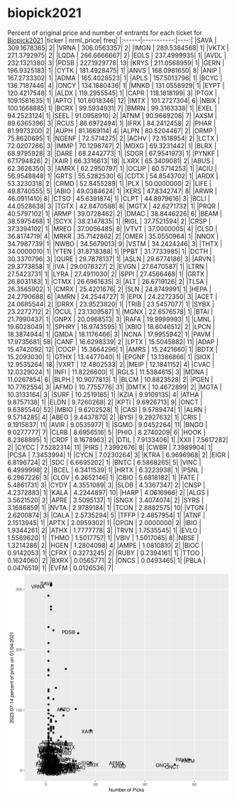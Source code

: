 # biopick2021
Percent of original price and number of entrants for each ticket for [Biopick2021](https://twitter.com/hashtag/Biopick2021)
|ticker |  nrml_price| freq|
|:------|-----------:|----:|
|SAVA   | 309.1678365|    2|
|VRNA   | 306.0563357|    2|
|IMGN   | 289.5384568|    1|
|VKTX   | 271.3792975|    2|
|LQDA   | 266.6666667|    2|
|EOLS   | 237.4999935|    1|
|AVDL   | 232.1321380|    3|
|PDSB   | 227.1929778|   13|
|KRYS   | 211.0568959|    1|
|GERN   | 196.9325183|    1|
|CYTK   | 181.4928475|    1|
|ANVS   | 168.0981650|    8|
|ANIP   | 167.2733302|    1|
|ADMA   | 165.4028523|    1|
|APLS   | 157.5013796|    1|
|BCYC   | 136.7187446|    4|
|ONCY   | 134.1880436|    1|
|MNKD   | 131.0558929|    1|
|EYPT   | 120.4217548|    1|
|ALDX   | 119.2955545|    1|
|CAPR   | 118.1818199|    3|
|PTGX   | 109.1581635|    1|
|APTO   | 101.6018346|   12|
|IMTX   | 101.2727304|    6|
|NBIX   | 100.1668885|    1|
|BCRX   |  99.5934931|    7|
|BMRN   |  99.3163338|    1|
|EXEL   |  94.2523124|    1|
|SEEL   |  91.0958910|    2|
|ATNM   |  90.9669208|    7|
|AXSM   |  89.6365396|    3|
|RCUS   |  86.6972494|    1|
|IFRX   |  84.2412458|    2|
|PHAR   |  81.9973200|    2|
|AUPH   |  81.1669114|    4|
|ALPN   |  80.5204467|    2|
|ORMP   |  75.8620695|    1|
|NGENF  |  72.5714275|    2|
|ACHV   |  72.1518954|    2|
|LCTX   |  72.0207266|    3|
|IMMP   |  70.1298747|    2|
|MDXG   |  69.3231442|    1|
|BLRX   |  68.9795928|    3|
|DARE   |  68.2442773|    1|
|SDGR   |  67.9541973|    1|
|PYNKF  |  67.1794826|    2|
|XAIR   |  66.3316613|   18|
|LXRX   |  65.3409081|    2|
|ABUS   |  62.3626350|    3|
|AMRX   |  62.2950797|    1|
|OCUP   |  60.5714253|    1|
|ACIU   |  56.9548848|    1|
|GRTS   |  55.5282530|    6|
|CDTX   |  54.8543702|    1|
|ARDX   |  53.3230318|    2|
|CRMD   |  52.8455289|    1|
|PLX    |  50.0000000|    2|
|LIFE   |  49.8740555|    5|
|ABIO   |  49.0384624|    1|
|XERS   |  47.8342747|    8|
|ARWR   |  46.0911410|    8|
|CTSO   |  45.6391874|    1|
|CLPT   |  44.8979616|    3|
|BCLI   |  44.0528638|    3|
|TGTX   |  42.6470588|    8|
|MGTX   |  42.6271732|    1|
|PRQR   |  40.5797102|    1|
|ARMP   |  39.0728462|    2|
|DMAC   |  38.8446226|    6|
|BEAM   |  38.5975468|    1|
|SCYX   |  38.2147835|    1|
|RIGL   |  37.7521594|    2|
|CRSP   |  37.3394102|    1|
|MREO   |  37.0056485|    8|
|VTVT   |  37.0000005|    4|
|CLSD   |  36.8174719|    4|
|MRKR   |  35.7142862|    2|
|OMER   |  35.0550964|    1|
|NNOX   |  34.7987739|    1|
|NWBO   |  34.5679013|    9|
|VSTM   |  34.2424246|    3|
|THTX   |  34.0000010|    1|
|YTEN   |  31.8718388|    1|
|PPBT   |  31.7733985|    1|
|DCTH   |  30.3370796|    3|
|QURE   |  29.7878137|    1|
|ASLN   |  29.6774186|    3|
|ARVN   |  29.3773858|    1|
|IVA    |  29.0076327|    2|
|EVGN   |  27.6470587|    1|
|LTRN   |  27.5423731|    1|
|LYRA   |  27.4911030|    2|
|SPPI   |  27.4566468|    1|
|GRTX   |  26.8031183|    1|
|CTMX   |  26.6961635|    3|
|ALT    |  26.6719126|    2|
|TLSA   |  26.3565902|    1|
|CMRX   |  25.4201676|    2|
|SLN    |  24.8749991|    1|
|HEPA   |  24.2790688|    6|
|AMRN   |  24.2544727|    1|
|EPIX   |  24.2272350|    3|
|ACET   |  24.0685544|    2|
|DRRX   |  23.9523820|    1|
|TRIB   |  23.5457077|    1|
|SYBX   |  23.2272712|    2|
|OCUL   |  23.1309587|    1|
|MGNX   |  22.6576578|    1|
|BTAI   |  21.7990437|    1|
|GNPX   |  20.0968513|    3|
|RAFA   |  19.9999993|    1|
|LMNL   |  19.6028049|    1|
|SPHRY  |  18.9743595|    1|
|XBIO   |  18.6046512|    2|
|LPCN   |  18.3874944|    1|
|GMDA   |  18.1176466|    3|
|NCNA   |  17.9955942|    1|
|PAVM   |  17.9735681|   58|
|CANF   |  16.6298339|    2|
|LPTX   |  15.5045882|   11|
|ADAP   |  15.4742092|   12|
|COCP   |  15.3664296|    1|
|AMRS   |  15.2421660|    1|
|BDTX   |  15.2093030|    1|
|GTHX   |  13.4477040|    1|
|EPGNF  |  13.1386866|    1|
|SIOX   |  12.9535264|   18|
|VXRT   |  12.4802533|    2|
|MEIP   |  12.1841152|    4|
|CVAC   |  12.0329024|    1|
|INFI   |  11.8226600|    1|
|RGLS   |  11.5384615|    3|
|MDNA   |  11.0267854|    6|
|BLPH   |  10.9077813|    1|
|BLCM   |  10.8823528|    2|
|PGEN   |  10.7762554|    3|
|AFMD   |  10.7755776|   31|
|DMTK   |  10.4672899|    2|
|MGTA   |  10.3133164|    3|
|SURF   |  10.2519165|    1|
|KZIA   |   9.9109135|    4|
|ATHA   |   9.8757138|    1|
|ELDN   |   9.7260268|    2|
|KPTI   |   9.6926713|    9|
|ONCT   |   9.6385540|   52|
|MBIO   |   9.6202528|    1|
|CASI   |   9.5789474|    1|
|ALRN   |   9.5714285|    4|
|ABEO   |   9.4437870|    2|
|BYSI   |   9.2927632|    1|
|CRIS   |   9.1915837|   11|
|AVIR   |   9.0535977|    1|
|SGMO   |   9.0452264|   11|
|BNGO   |   9.0277777|    7|
|CLRB   |   8.6956516|    5|
|PHIO   |   8.2740209|    6|
|HOOK   |   8.2368895|    1|
|CRDF   |   8.1678963|    2|
|DTIL   |   7.9133406|    1|
|XXII   |   7.5617282|    2|
|CYCC   |   7.5282314|   11|
|PIRS   |   7.3992676|    8|
|CWBR   |   7.3989904|    1|
|PCSA   |   7.3453994|    1|
|CYCN   |   7.0230264|    3|
|KTRA   |   6.9696968|    2|
|EIGR   |   6.8196724|    2|
|SDC    |   6.6695202|    1|
|BNTC   |   6.5868265|    5|
|VINC   |   6.4999998|    2|
|BCEL   |   6.3411539|    1|
|HRTX   |   6.3223938|    1|
|PSNL   |   6.2967226|    3|
|CLOV   |   6.2652146|    1|
|CBIO   |   5.6818182|    1|
|FATE   |   5.4861731|    3|
|CYDY   |   4.3551089|    3|
|SLDB   |   4.3367347|    2|
|CNSP   |   4.2372883|    1|
|KALA   |   4.2244897|   10|
|HARP   |   4.0616966|    2|
|ALGS   |   3.5621520|    2|
|APRE   |   3.5095137|    1|
|SNGX   |   3.4074074|    2|
|SYRS   |   3.1686859|    1|
|NVTA   |   2.9789184|    1|
|TCON   |   2.8882575|   10|
|VTGN   |   2.6200874|    3|
|CALA   |   2.5735294|    5|
|TFFP   |   2.4857954|    1|
|ATNF   |   2.1513945|    1|
|APTX   |   2.0959302|    1|
|OPGN   |   2.0000000|    2|
|IBIO   |   1.9344261|    2|
|ATHX   |   1.7777778|    3|
|TRVN   |   1.7535545|    1|
|EVLO   |   1.5569620|    1|
|THMO   |   1.5017757|    1|
|VBIV   |   1.5017065|    8|
|NBSE   |   1.3214286|    2|
|HGEN   |   1.2804098|    4|
|AMPE   |   1.0810810|    2|
|BIOC   |   0.9142053|    1|
|CFRX   |   0.3273245|    2|
|RUBY   |   0.2394161|    1|
|TTOO   |   0.1624060|    2|
|BXRX   |   0.0565771|    2|
|ONCS   |   0.0493465|    1|
|PBLA   |   0.0476519|    1|
|EVFM   |   0.0126536|    7|
![retvspicks](biopicks.png?raw=true)
